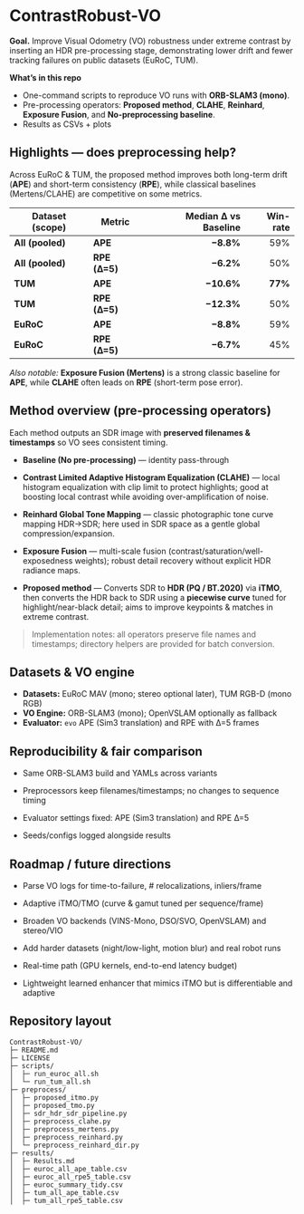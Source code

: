 # ContrastRobust-VO

**Goal.** Improve Visual Odometry (VO) robustness under extreme contrast by inserting an HDR pre-processing stage, demonstrating lower drift and fewer tracking failures on public datasets (EuRoC, TUM).

**What’s in this repo**
- One-command scripts to reproduce VO runs with **ORB-SLAM3 (mono)**.
- Pre-processing operators: **Proposed method**, **CLAHE**, **Reinhard**, **Exposure Fusion**, and **No-preprocessing baseline**.
- Results as CSVs + plots

## Highlights — does preprocessing help?

Across EuRoC & TUM, the proposed method improves both long-term drift (**APE**) and short-term consistency (**RPE**), while classical baselines (Mertens/CLAHE) are competitive on some metrics.

| Dataset (scope) | Metric | Median Δ vs Baseline | Win-rate |
|---|---|---:|---:|
| **All (pooled)** | **APE** | **−8.8%** | 59% |
| **All (pooled)** | **RPE (Δ=5)** | **−6.2%** | 50% |
| **TUM** | **APE** | **−10.6%** | **77%** |
| **TUM** | **RPE (Δ=5)** | **−12.3%** | 50% |
| **EuRoC** | **APE** | **−8.8%** | 59% |
| **EuRoC** | **RPE (Δ=5)** | **−6.7%** | 45% |

*Also notable:* **Exposure Fusion (Mertens)** is a strong classic baseline for **APE**, while **CLAHE** often leads on **RPE** (short-term pose error).

## Method overview (pre-processing operators)

Each method outputs an SDR image with **preserved filenames & timestamps** so VO sees consistent timing.

- **Baseline (No pre-processing)** — identity pass-through  

- **Contrast Limited Adaptive Histogram Equalization (CLAHE)** — local histogram equalization with clip limit to protect highlights; good at boosting local contrast while avoiding over-amplification of noise.  

- **Reinhard Global Tone Mapping** — classic photographic tone curve mapping HDR→SDR; here used in SDR space as a gentle global compression/expansion.  

- **Exposure Fusion** — multi-scale fusion (contrast/saturation/well-exposedness weights); robust detail recovery without explicit HDR radiance maps.  

- **Proposed method** — Converts SDR to **HDR (PQ / BT.2020)** via **iTMO**, then converts the HDR back to SDR using a **piecewise curve** tuned for highlight/near-black detail; aims to improve keypoints & matches in extreme contrast.  

> Implementation notes: all operators preserve file names and timestamps; directory helpers are provided for batch conversion.

## Datasets & VO engine

- **Datasets:** EuRoC MAV (mono; stereo optional later), TUM RGB-D (mono RGB)
- **VO Engine:** ORB-SLAM3 (mono); OpenVSLAM optionally as fallback
- **Evaluator:** `evo` APE (Sim3 translation) and RPE with Δ=5 frames

## Reproducibility & fair comparison

- Same ORB-SLAM3 build and YAMLs across variants

- Preprocessors keep filenames/timestamps; no changes to sequence timing

- Evaluator settings fixed: APE (Sim3 translation) and RPE Δ=5 

- Seeds/configs logged alongside results

## Roadmap / future directions

- Parse VO logs for time-to-failure, # relocalizations, inliers/frame

- Adaptive iTMO/TMO (curve & gamut tuned per sequence/frame)

- Broaden VO backends (VINS-Mono, DSO/SVO, OpenVSLAM) and stereo/VIO

- Add harder datasets (night/low-light, motion blur) and real robot runs

- Real-time path (GPU kernels, end-to-end latency budget)

- Lightweight learned enhancer that mimics iTMO but is differentiable and adaptive

## Repository layout
```text
ContrastRobust-VO/
├─ README.md
├─ LICENSE
├─ scripts/
│  ├─ run_euroc_all.sh
│  └─ run_tum_all.sh
├─ preprocess/
│  ├─ proposed_itmo.py
│  ├─ proposed_tmo.py
│  ├─ sdr_hdr_sdr_pipeline.py
│  ├─ preprocess_clahe.py
│  ├─ preprocess_mertens.py
│  ├─ preprocess_reinhard.py
│  └─ preprocess_reinhard_dir.py
├─ results/
│  ├─ Results.md
│  ├─ euroc_all_ape_table.csv
│  ├─ euroc_all_rpe5_table.csv
│  ├─ euroc_summary_tidy.csv
│  ├─ tum_all_ape_table.csv
│  ├─ tum_all_rpe5_table.csv
```